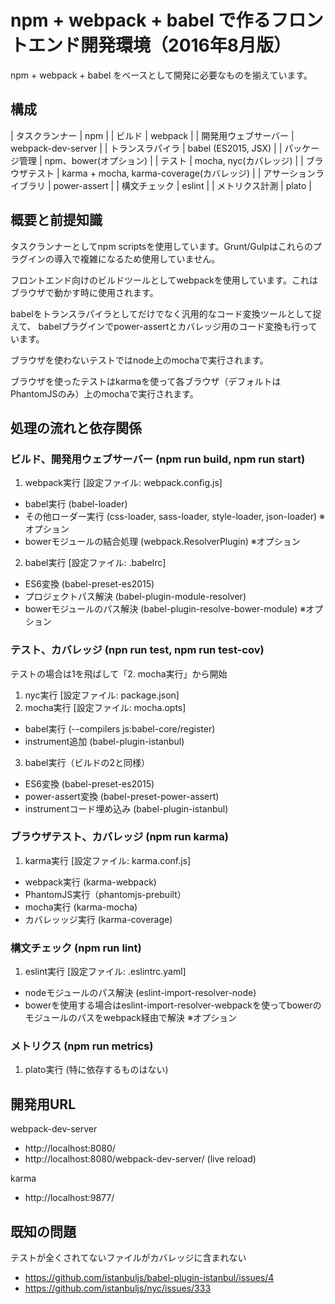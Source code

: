 # npm + webpack + babel で作るフロントエンド開発環境（2016年8月版）

npm + webpack + babel をベースとして開発に必要なものを揃えています。

## 構成

| タスクランナー         | npm                                       |
| ビルド                 | webpack                                   |
| 開発用ウェブサーバー   | webpack-dev-server                        |
| トランスラパイラ       | babel (ES2015, JSX)                       |
| パッケージ管理         | npm、bower(オプション)                    |
| テスト                 | mocha, nyc(カバレッジ)                    |
| ブラウザテスト         | karma + mocha, karma-coverage(カバレッジ) |
| アサーションライブラリ | power-assert                              |
| 構文チェック           | eslint                                    |
| メトリクス計測         | plato                                     |


## 概要と前提知識

タスクランナーとしてnpm scriptsを使用しています。Grunt/Gulpはこれらのプラグインの導入で複雑になるため使用していません。

フロントエンド向けのビルドツールとしてwebpackを使用しています。これはブラウザで動かす時に使用されます。

babelをトランスラパイラとしてだけでなく汎用的なコード変換ツールとして捉えて、
babelプラグインでpower-assertとカバレッジ用のコード変換も行っています。

ブラウザを使わないテストではnode上のmochaで実行されます。

ブラウザを使ったテストはkarmaを使って各ブラウザ（デフォルトはPhantomJSのみ）上のmochaで実行されます。


## 処理の流れと依存関係

### ビルド、開発用ウェブサーバー (npm run build, npm run start)

1. webpack実行 [設定ファイル: webpack.config.js]
  * babel実行 (babel-loader)
  * その他ローダー実行 (css-loader, sass-loader, style-loader, json-loader) ※オプション
  * bowerモジュールの結合処理 (webpack.ResolverPlugin) ※オプション
2. babel実行 [設定ファイル: .babelrc]
  * ES6変換 (babel-preset-es2015)
  * プロジェクトパス解決 (babel-plugin-module-resolver)
  * bowerモジュールのパス解決 (babel-plugin-resolve-bower-module) ※オプション

### テスト、カバレッジ (npn run test, npm run test-cov)

テストの場合は1を飛ばして「2. mocha実行」から開始

1. nyc実行 [設定ファイル: package.json]
2. mocha実行 [設定ファイル: mocha.opts]
  * babel実行 (--compilers js:babel-core/register)
  * instrument追加 (babel-plugin-istanbul)
3. babel実行（ビルドの2と同様）
  * ES6変換 (babel-preset-es2015)
  * power-assert変換 (babel-preset-power-assert)
  * instrumentコード埋め込み (babel-plugin-istanbul)

### ブラウザテスト、カバレッジ (npm run karma)

1. karma実行 [設定ファイル: karma.conf.js]
  * webpack実行 (karma-webpack)
  * PhantomJS実行（phantomjs-prebuilt）
  * mocha実行 (karma-mocha)
  * カバレッッジ実行 (karma-coverage)

### 構文チェック (npm run lint)

1. eslint実行 [設定ファイル: .eslintrc.yaml]
  * nodeモジュールのパス解決 (eslint-import-resolver-node)
  * bowerを使用する場合はeslint-import-resolver-webpackを使ってbowerのモジュールのパスをwebpack経由で解決  ※オプション

### メトリクス (npm run metrics)

1. plato実行 (特に依存するものはない)


## 開発用URL

webpack-dev-server

* http://localhost:8080/
* http://localhost:8080/webpack-dev-server/ (live reload)

karma

* http://localhost:9877/


## 既知の問題

テストが全くされてないファイルがカバレッジに含まれない

* https://github.com/istanbuljs/babel-plugin-istanbul/issues/4
* https://github.com/istanbuljs/nyc/issues/333

